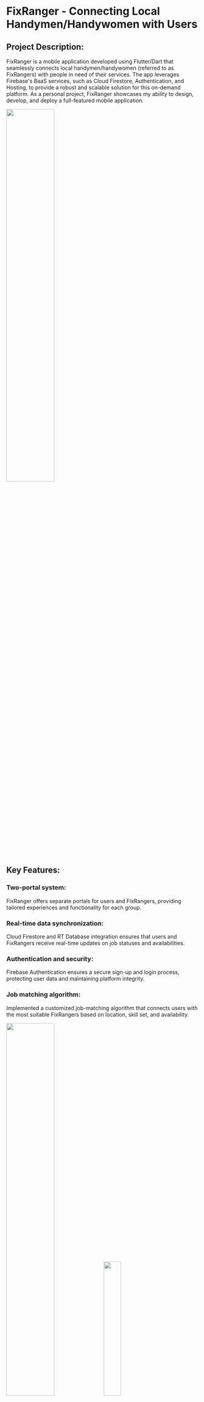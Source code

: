 # FixRanger - Connecting Local Handymen/Handywomen with Users

##  Project Description:

FixRanger is a mobile application developed using Flutter/Dart that seamlessly connects local handymen/handywomen (referred to as FixRangers) with people in need of their services. The app leverages Firebase's BaaS services, such as Cloud Firestore, Authentication, and Hosting, to provide a robust and scalable solution for this on-demand platform. As a personal project, FixRanger showcases my ability to design, develop, and deploy a full-featured mobile application.

<img src="https://user-images.githubusercontent.com/78191578/230488582-da5c84ac-d980-4ab1-b667-99589d97abbb.JPG" width=50% height=50%>


## Key Features:

### Two-portal system: 
FixRanger offers separate portals for users and FixRangers, providing tailored experiences and functionality for each group.

### Real-time data synchronization: 
Cloud Firestore and RT Database integration ensures that users and FixRangers receive real-time updates on job statuses and availabilities.

### Authentication and security: 
Firebase Authentication ensures a secure sign-up and login process, protecting user data and maintaining platform integrity.

### Job matching algorithm: 
Implemented a customized job-matching algorithm that connects users with the most suitable FixRangers based on location, skill set, and availability.

<img src="https://user-images.githubusercontent.com/78191578/230489228-401854a1-9d52-490c-b2e2-0014a715b292.JPG" width=50% height=50%>

<img src="https://user-images.githubusercontent.com/78191578/230489417-b79bbf4f-e4fd-4dcd-89c7-ae8ccc308859.gif" width=30% height=30%>


## Metrics:

#####  Developed a total of 20 - 25 screens for both user and FixRanger portals, offering an intuitive and easy-to-navigate interface.
#####  Successfully tested the app on both Android and iOS devices, ensuring cross-platform compatibility.
#####  Handled multiple simulated concurrent users during load testing to ensure the app's scalability and performance.


##  Technical Stack:

### Front-end: 
Flutter Software Development Kit and Dart for cross-platform mobile app development.

### Back-end: 
Firebase BaaS services (Cloud Firestore, Authentication, and Hosting) for real-time data management, user authentication, and hosting.

### Version Control: 
Git and GitHub for version control.


##  Project Repository:

The source code for FixRanger can be found on GitHub at github.com/hishammoizuddin/fixrangerapp. The repository includes the complete codebase, documentation, and instructions for setting up the development environment.


# Conclusion:

FixRanger demonstrates my proficiency in mobile app development and my ability to design and implement scalable, real-time applications using Firebase services. While this project is not released publicly, it serves as a strong example of my technical capabilities and can be used as a reference for future employment opportunities.

<img src="https://user-images.githubusercontent.com/78191578/230489936-13345de6-2583-4dd3-91f7-8d7b3b833cdd.JPG" width=50% height=50%>


#### Author - Mohammed Hisham Moizuddin
#### https://hishammoizuddin.wixsite.com/hishammoizuddin
#### https://www.linkedin.com/in/hishammoizuddin/
